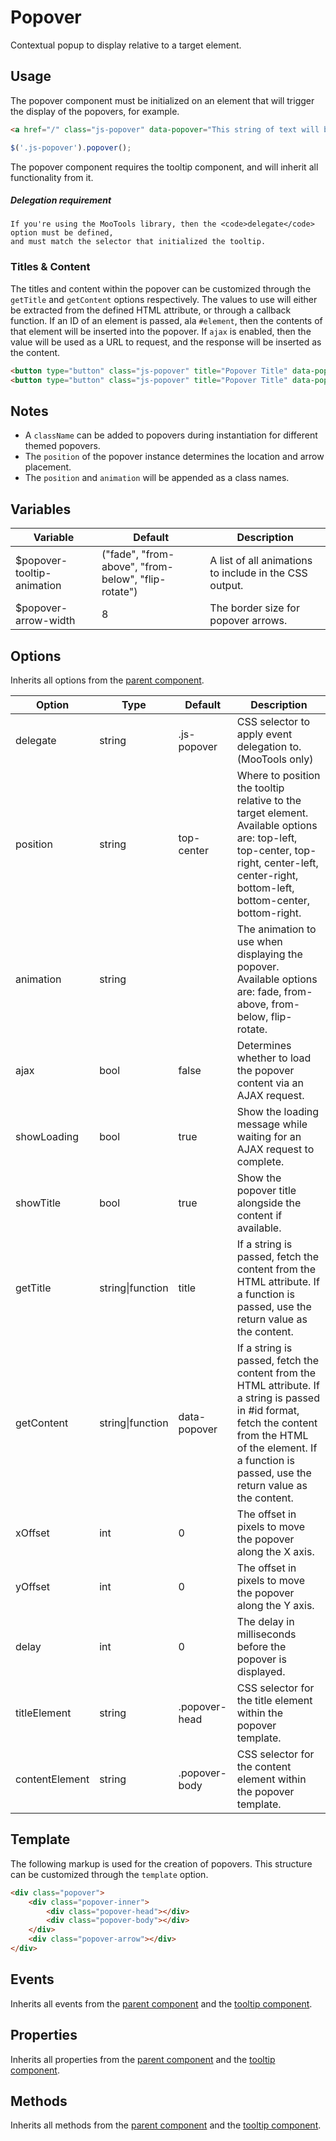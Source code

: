 # Popover #

Contextual popup to display relative to a target element.

## Usage ##

The popover component must be initialized on an element that will trigger the display of the popovers, for example.

```html
<a href="/" class="js-popover" data-popover="This string of text will be displayed in the popover.">Help</a>
```

```javascript
$('.js-popover').popover();
```

<div class="notice is-info">
    The popover component requires the tooltip component, and will inherit all functionality from it.
</div>

<div class="notice is-warning">
    <h5>Delegation requirement</h5>

    If you're using the MooTools library, then the <code>delegate</code> option must be defined,
    and must match the selector that initialized the tooltip.
</div>

### Titles & Content ###

The titles and content within the popover can be customized through the `getTitle` and `getContent`
options respectively. The values to use will either be extracted from the defined HTML
attribute, or through a callback function. If an ID of an element is passed, ala `#element`, then
the contents of that element will be inserted into the popover. If `ajax` is enabled,
then the value will be used as a URL to request, and the response will be inserted as the content.

```html
<button type="button" class="js-popover" title="Popover Title" data-popover="/help/text">AJAX</button>
<button type="button" class="js-popover" title="Popover Title" data-popover="#element">DOM</button>
```

## Notes ##

* A `className` can be added to popovers during instantiation for different themed popovers.
* The `position` of the popover instance determines the location and arrow placement.
* The `position` and `animation` will be appended as a class names.

## Variables ##

<table class="table data-table">
    <thead>
        <tr>
            <th>Variable</th>
            <th>Default</th>
            <th>Description</th>
        </tr>
    </thead>
    <tbody>
        <tr>
            <td>$popover-tooltip-animation</td>
            <td>("fade", "from-above", "from-below", "flip-rotate")</td>
            <td>A list of all animations to include in the CSS output.</td>
        </tr>
        <tr>
            <td>$popover-arrow-width</td>
            <td>8</td>
            <td>The border size for popover arrows.</td>
        </tr>
    </tbody>
</table>

## Options ##

Inherits all options from the [parent component](../development/js.md#options).

<table class="table data-table">
    <thead>
        <tr>
            <th>Option</th>
            <th>Type</th>
            <th>Default</th>
            <th>Description</th>
        </tr>
    </thead>
    <tbody>
        <tr>
            <td>delegate</td>
            <td>string</td>
            <td>.js-popover</td>
            <td>CSS selector to apply event delegation to. (MooTools only)</td>
        </tr>
        <tr>
            <td>position</td>
            <td>string</td>
            <td>top-center</td>
            <td>
                Where to position the tooltip relative to the target element. Available options are:
                top-left, top-center, top-right, center-left, center-right, bottom-left, bottom-center, bottom-right.
            </td>
        </tr>
        <tr>
            <td>animation</td>
            <td>string</td>
            <td></td>
            <td>The animation to use when displaying the popover. Available options are: fade, from-above, from-below, flip-rotate.</td>
        </tr>
        <tr>
            <td>ajax</td>
            <td>bool</td>
            <td>false</td>
            <td>Determines whether to load the popover content via an AJAX request.</td>
        </tr>
        <tr>
            <td>showLoading</td>
            <td>bool</td>
            <td>true</td>
            <td>Show the loading message while waiting for an AJAX request to complete.</td>
        </tr>
        <tr>
            <td>showTitle</td>
            <td>bool</td>
            <td>true</td>
            <td>Show the popover title alongside the content if available.</td>
        </tr>
        <tr>
            <td>getTitle</td>
            <td>string|function</td>
            <td>title</td>
            <td>
                If a string is passed, fetch the content from the HTML attribute.
                If a function is passed, use the return value as the content.
            </td>
        </tr>
        <tr>
            <td>getContent</td>
            <td>string|function</td>
            <td>data-popover</td>
            <td>
                If a string is passed, fetch the content from the HTML attribute.
                If a string is passed in #id format, fetch the content from the HTML of the element.
                If a function is passed, use the return value as the content.
            </td>
        </tr>
        <tr>
            <td>xOffset</td>
            <td>int</td>
            <td>0</td>
            <td>The offset in pixels to move the popover along the X axis.</td>
        </tr>
        <tr>
            <td>yOffset</td>
            <td>int</td>
            <td>0</td>
            <td>The offset in pixels to move the popover along the Y axis.</td>
        </tr>
        <tr>
            <td>delay</td>
            <td>int</td>
            <td>0</td>
            <td>The delay in milliseconds before the popover is displayed.</td>
        </tr>
        <tr>
            <td>titleElement</td>
            <td>string</td>
            <td>.popover-head</td>
            <td>CSS selector for the title element within the popover template.</td>
        </tr>
        <tr>
            <td>contentElement</td>
            <td>string</td>
            <td>.popover-body</td>
            <td>CSS selector for the content element within the popover template.</td>
        </tr>
    </tbody>
</table>

## Template ##

The following markup is used for the creation of popovers.
This structure can be customized through the `template` option.

```html
<div class="popover">
    <div class="popover-inner">
        <div class="popover-head"></div>
        <div class="popover-body"></div>
    </div>
    <div class="popover-arrow"></div>
</div>
```

## Events ##

Inherits all events from the [parent component](../development/js.md#events) and the [tooltip component](tooltip.md#events).

## Properties ##

Inherits all properties from the [parent component](../development/js.md#properties) and the [tooltip component](tooltip.md#properties).

## Methods ##

Inherits all methods from the [parent component](../development/js.md#methods) and the [tooltip component](tooltip.md#methods).

